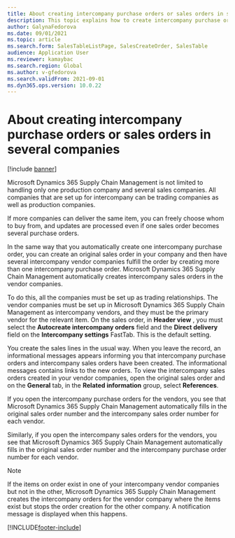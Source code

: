 ```yaml
---
title: About creating intercompany purchase orders or sales orders in several companies
description: This topic explains how to create intercompany purchase orders or sales orders in several companies
author: GalynaFedorova
ms.date: 09/01/2021
ms.topic: article
ms.search.form: SalesTableListPage, SalesCreateOrder, SalesTable
audience: Application User
ms.reviewer: kamaybac
ms.search.region: Global
ms.author: v-gfedorova
ms.search.validFrom: 2021-09-01
ms.dyn365.ops.version: 10.0.22
---
```


# About creating intercompany purchase orders or sales orders in several companies

[!include [banner](../../includes/banner.md)]

Microsoft Dynamics 365 Supply Chain Management  is not limited to handling only one production company and several sales companies. All companies that are set up for intercompany can be trading companies as well as production companies.

If more companies can deliver the same item, you can freely choose whom to buy from, and updates are processed even if one sales order becomes several purchase orders.

In the same way that you automatically create one intercompany purchase order, you can create an original sales order in your company and then have several intercompany vendor companies fulfill the order by creating more than one intercompany purchase order. Microsoft Dynamics 365 Supply Chain Management  automatically creates intercompany sales orders in the vendor companies.

To do this, all the companies must be set up as trading relationships. The vendor companies must be set up in Microsoft Dynamics 365 Supply Chain Management as intercompany vendors, and they must be the primary vendor for the relevant item. On the sales order, in  **Header view** , you must select the  **Autocreate intercompany orders**  field and the  **Direct delivery**  field on the  **Intercompany settings**  FastTab. This is the default setting.

You create the sales lines in the usual way. When you leave the record, an informational messages appears informing you that intercompany purchase orders and intercompany sales orders have been created. The informational messages contains links to the new orders. To view the intercompany sales orders created in your vendor companies, open the original sales order and on the  **General**  tab, in the  **Related information**  group, select  **References**.

If you open the intercompany purchase orders for the vendors, you see that Microsoft Dynamics 365 Supply Chain Management automatically fills in the original sales order number and the intercompany sales order number for each vendor.

Similarly, if you open the intercompany sales orders for the vendors, you see that Microsoft Dynamics 365 Supply Chain Management automatically fills in the original sales order number and the intercompany purchase order number for each vendor.

> [!NOTE]
> If the items on order exist in one of your intercompany vendor companies but not in the other, Microsoft Dynamics 365 Supply Chain Management creates the intercompany orders for the vendor company where the items exist but stops the order creation for the other company. A notification message is displayed when this happens.

[!INCLUDE[footer-include](../../includes/footer-banner.md)]